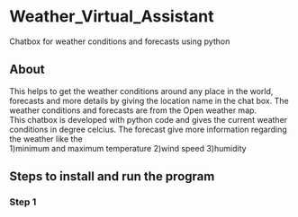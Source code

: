 # Weather_Virtual_Assistant
Chatbox for weather conditions and forecasts using python

## About 
This helps to get the weather conditions around any place in the world, forecasts and more details by giving the location name in the chat box. The weather conditions and forecasts are from the Open weather map. <br/>
This chatbox is developed with python code and gives the current weather conditions in degree celcius. The forecast give more information regarding the weather like the <br/>
   1)minimum and maximum temperature
   2)wind speed
   3)humidity
   
## Steps to install and run the program

### Step 1

